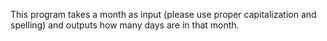 This program takes a month as input (please use proper capitalization and spelling) and outputs how many days are in that month.
